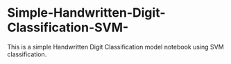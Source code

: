 # Simple-Handwritten-Digit-Classification-SVM-
This is a simple Handwritten Digit Classification model notebook using SVM classification.
